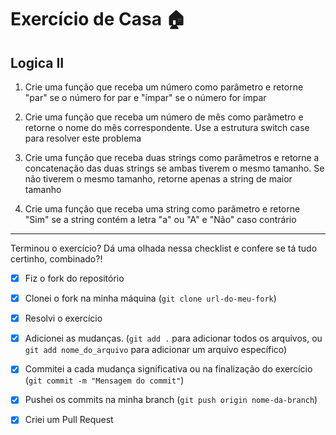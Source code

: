 # Exercício de Casa 🏠 

## Logica II

1. Crie uma função que receba um número como parâmetro e retorne "par" se o número for par e "ímpar" se o número for ímpar

2. Crie uma função que receba um número de mês como parâmetro e retorne o nome do mês correspondente. Use a estrutura switch case para resolver este problema

3. Crie uma função que receba duas strings como parâmetros e retorne a concatenação das duas strings se ambas tiverem o mesmo tamanho. Se não tiverem o mesmo tamanho, retorne apenas a string de maior tamanho

4. Crie uma função que receba uma string como parâmetro e retorne "Sim" se a string contém a letra "a" ou "A" e "Não" caso contrário
---

Terminou o exercício? Dá uma olhada nessa checklist e confere se tá tudo certinho, combinado?!

- [x] Fiz o fork do repositório

- [x] Clonei o fork na minha máquina (`git clone url-do-meu-fork`)

- [x] Resolvi o exercício

- [x] Adicionei as mudanças. (`git add .` para adicionar todos os arquivos, ou `git add nome_do_arquivo` para adicionar um arquivo específico)

- [x] Commitei a cada mudança significativa ou na finalização do exercício (`git commit -m "Mensagem do commit"`)

- [x] Pushei os commits na minha branch (`git push origin nome-da-branch`)

- [x] Criei um Pull Request